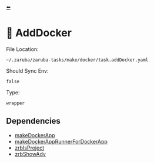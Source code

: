 [⬅️](../README.md)

# 🐳 AddDocker

File Location:

    ~/.zaruba/zaruba-tasks/make/docker/task.addDocker.yaml

Should Sync Env:

    false

Type:

    wrapper


## Dependencies

* [makeDockerApp](makeDockerApp.md)
* [makeDockerAppRunnerForDockerApp](makeDockerAppRunnerForDockerApp.md)
* [zrbIsProject](zrbIsProject.md)
* [zrbShowAdv](zrbShowAdv.md)